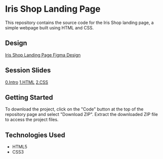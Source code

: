# Iris Shop Landing Page

This repository contains the source code for the Iris Shop landing page, a simple webpage built using HTML and CSS.

## Design

[Iris Shop Landing Page Figma Design](https://www.figma.com/file/hErthPpr4befunRqeanBxh/IRIS?type=design&node-id=0%3A1&mode=design&t=8pLkCAtmqGjtBhai-1)

## Session Slides

[0.Intro](https://github.com/imshahab/iris-shop-landing/blob/main/Slides/0.Intro.pdf)
[1.HTML](https://github.com/imshahab/iris-shop-landing/blob/main/Slides/1.HTML.pdf)
[2.CSS](https://github.com/imshahab/iris-shop-landing/blob/main/Slides/2-CSS.pdf)

## Getting Started

To download the project, click on the "Code" button at the top of the repository page and select "Download ZIP". Extract the downloaded ZIP file to access the project files.

## Technologies Used

- HTML5
- CSS3
